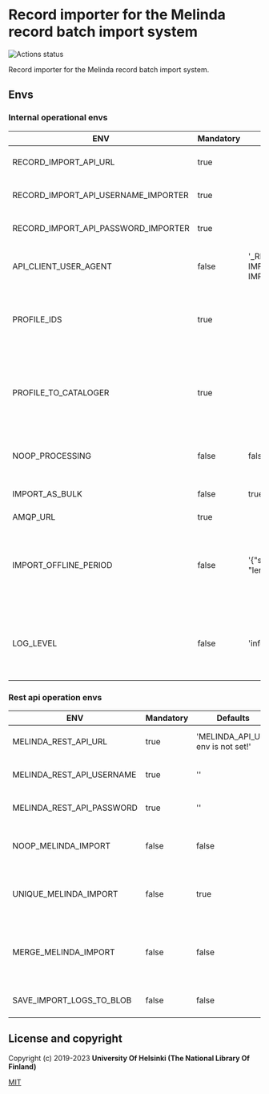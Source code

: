 # Record importer for the Melinda record batch import system
![Actions status](https://github.com/github/docs/actions/workflows/melinda-node-tests.yml/badge.svg?branch=master)

Record importer for the Melinda record batch import system.

## Envs
### Internal operational envs
| ENV                                 | Mandatory | Defaults                            | Format                 | Desc.                                                                |
|-------------------------------------|-----------|-------------------------------------|------------------------|----------------------------------------------------------------------|
| RECORD_IMPORT_API_URL               | true      |                                     | string                 | Record import api url                                                |
| RECORD_IMPORT_API_USERNAME_IMPORTER | true      |                                     | string                 | Record import api username                                           |
| RECORD_IMPORT_API_PASSWORD_IMPORTER | true      |                                     | string                 | Record import api password                                           |
| API_CLIENT_USER_AGENT               | false     | '_RECORD-IMPORT-IMPORTER'           | string                 | Record import api user agent                                         |
| PROFILE_IDS                         | true      |                                     | string array           | String array containing profiles importer handles                    |
| PROFILE_TO_CATALOGER                | true      |                                     | JSON string            | Json object containing profiles as key and import cataloger as value |
| NOOP_PROCESSING                     | false     | false                               | integer boolean 1 or 0 | no action operation  (Skip import)                                   |
| IMPORT_AS_BULK                      | false     | true                                | integer boolean 1 or 0 | Use bulk for import                                                  |
| AMQP_URL                            | true      |                                     | string                 | AMQP url                                                             |
| IMPORT_OFFLINE_PERIOD               | false     | '{"startHour":24, "lengthHours":0}' | JSON string            | Json object containing start and length of offline period in hours   |
| LOG_LEVEL                           | false     | 'info'                              | string                 | Log level (error, warn, info, http, verbose, debug, silly)           |

### Rest api operation envs
| ENV                       | Mandatory | Defaults                          | Format                 | Desc.                                              |
|---------------------------|-----------|-----------------------------------|------------------------|----------------------------------------------------|
| MELINDA_REST_API_URL      | true      | 'MELINDA_API_URL env is not set!' | sring                  | Melidna rest api url                               |
| MELINDA_REST_API_USERNAME | true      | ''                                | sring                  | Melidna rest api username                          |
| MELINDA_REST_API_PASSWORD | true      | ''                                | sring                  | Melidna rest api password                          |
| NOOP_MELINDA_IMPORT       | false     | false                             | integer boolean 1 or 0 | Melidna rest api no action operation               |
| UNIQUE_MELINDA_IMPORT     | false     | true                              | integer boolean 1 or 0 | Melidna rest api check if record is unique         |
| MERGE_MELINDA_IMPORT      | false     | false                             | integer boolean 1 or 0 | Melidna rest api try merge if record is not unique |
| SAVE_IMPORT_LOGS_TO_BLOB  | false     | false                             | integer boolean 1 or 0 |                                                    |


## License and copyright

Copyright (c) 2019-2023 **University Of Helsinki (The National Library Of Finland)**

[MIT](https://choosealicense.com/licenses/mit/)
